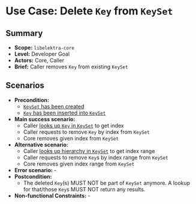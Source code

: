 # Use Case: Delete `Key` from `KeySet`

## Summary

- **Scope:** `libelektra-core`
- **Level:** Developer Goal
- **Actors:** Core, Caller
- **Brief:** Caller removes `Key` from existing `KeySet`

## Scenarios

- **Precondition:**
  - [`KeySet` has been created](UC_keyset_create.md)
  - [`Key` has been inserted into `KeySet`](UC_keyset_insert.md)
- **Main success scenario:**
  - Caller [looks up `Key` in `KeySet`](UC_keyset_lookup_basic.md) to get index
  - Caller requests to remove `Key` by index from `KeySet`
  - Core removes given index from `KeySet`
- **Alternative scenario:**
  - Caller [looks up hierarchy in `KeySet`](UC_keyset_lookup_prefix.md) to get index range
  - Caller requests to remove `Key`s by index range from `KeySet`
  - Core removes given index range from `KeySet`
- **Error scenario:** -
- **Postcondition:**
  - The deleted `Key`(s) MUST NOT be part of `KeySet` anymore.
    A lookup for that/those `Key`s MUST NOT return any results.
- **Non-functional Constraints:** -
